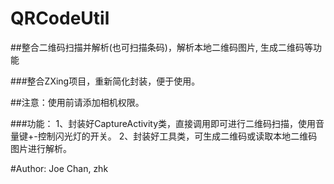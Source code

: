 # QRCodeUtil

##整合二维码扫描并解析(也可扫描条码)，解析本地二维码图片, 生成二维码等功能

###整合ZXing项目，重新简化封装，便于使用。

##注意：使用前请添加相机权限。

###功能：
1、封装好CaptureActivity类，直接调用即可进行二维码扫描，使用音量键+-控制闪光灯的开关。
2、封装好工具类，可生成二维码或读取本地二维码图片进行解析。

#Author: Joe Chan, zhk
